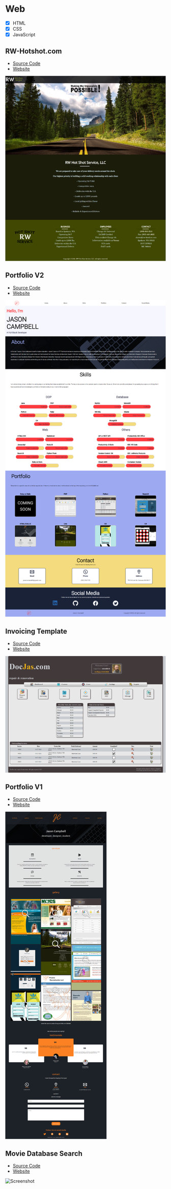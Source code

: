 # Web

- [x] HTML
- [x] CSS
- [x] JavaScript

## RW-Hotshot.com

- [Source Code](https://github.com/jcampbell18/web_rw-hotshot)
- [Website](https://www.rw-hotshot.com/)

![Screenshot: RW-Hotshot.com](https://github.com/jcampbell18/HTML_CSS/blob/main/RW-Hotshot-800.png)

## Portfolio V2

- [Source Code](https://github.com/jcampbell18/jcampbell18.github.io)
- [Website](https://jcampbell18.github.io/)

![Screenshot](https://github.com/jcampbell18/HTML_CSS/blob/main/jcampbell18_v2_screenshot-600.png)

## Invoicing Template

- [Source Code](https://github.com/jcampbell18/web_invoicing_template)
- [Website](https://jcampbell18.github.io/web_invoicing_template/)

![Screenshot](https://github.com/jcampbell18/HTML_CSS/blob/main/invoicing_template-600.png)

## Portfolio V1

- [Source Code](https://github.com/jcampbell18/web_portfolio-v1/)
- [Website](https://jcampbell18.github.io/web_portfolio-v1/)

![Screenshot](https://github.com/jcampbell18/HTML_CSS/blob/main/jcampbell18_v1_screenshot_600.png)

## Movie Database Search

- [Source Code](https://github.com/jcampbell18/web_moviesAPI)
- [Website]()

![Screenshot](https://github.com/jcampbell18/web_moviesAPI/blob/master/design/DesktopTemplate.png)